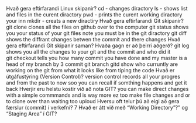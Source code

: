 Hvað gera eftirfarandi Linux skipanir?
cd - changes diractory
ls - shows list and files in the curent diractory
pwd - prints the curent working diractory your inn
mkdir - creats a new diractiry 
Hvað gera eftirfarandi Git skipanir?
git clone clones all the files on github over to the computer
git status shows you your status of your git files note you must be in the git diractory
git diff shows the diffrant changes betwen the commit and there changes 
Hvað gera eftirfarandi Git skipanir saman? Hvaða gagn er að þeirri aðgerð?
git log shows you all the changes to your git and the commit and who did it     
git checkout tells you how many commit you have done and my master is a head of my branch by 3 commit 
git branch gitd show who curruntly are working on the git from what it looks like from tiping the code
Hvað er útgáfustýring (Version Control)? version control records all your progres and from the past to now soo you can recall if somthing happens and get it back 
Hverjir eru helstu kostir við að nota GIT? you can make direct changes with a simple commmands and is way more ez too make file changes and or to clone over than waiting too uploud
Hversu oft telur þú að eigi að gera færslur (commit) í verkefni? 7
Hvað er átt við með “Working Directory”?” og “Staging Area” í GIT?
